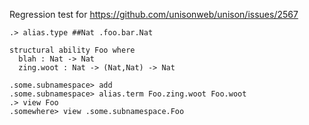 Regression test for https://github.com/unisonweb/unison/issues/2567

```ucm:hide
.> alias.type ##Nat .foo.bar.Nat
```

```unison:hide
structural ability Foo where
  blah : Nat -> Nat
  zing.woot : Nat -> (Nat,Nat) -> Nat
```

```ucm
.some.subnamespace> add
.some.subnamespace> alias.term Foo.zing.woot Foo.woot
.> view Foo
.somewhere> view .some.subnamespace.Foo
```
